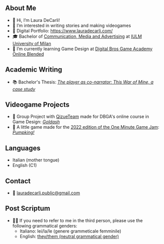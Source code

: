 ## About Me
- 🐬 Hi, I’m Laura DeCarli!
- 👀 I’m interested in writing stories and making videogames
- 📓 Digital Portfolio: https://www.lauradecarli.com/
- 🎓 Bachelor of [Communication, Media and Advertising](https://www.iulm.it/en/offerta-formativa/corsi-di-lauree-triennali/comunicazione-media-pubblicita/comunicazione-media-pubblicita) at [IULM University of Milan](https://www.iulm.it/en/iulm#chi-siamo)
- 🌱 I’m currently learning Game Design at [Digital Bros Game Academy Online Blended](https://dbgameacademy.it/online-blended-game-design/)

## Academic Writing
- 📚 Bachelor's Thesis: [_The player as co-narrator: This War of Mine, a case study_](https://digger.iulm.it/permalink/39IUL_INST/1vu6krd/alma992565045304206)

## Videogame Projects
- 👾 Group Project with [QizueTeam](https://github.com/Qizue-Team) made for DBGA's online course in Game Design: [_Goldash_](https://github.com/Qizue-Team/Goldash)
- 🎃 A little game made for the [2022 edition of the One Minute Game Jam](https://itch.io/jam/one-minute-game-jam-8): [_Pumpking!_](https://acemoisan.itch.io/pumpking)

## Languages
- Italian (mother tongue)
- English (C1)

## Contact
- 📧 lauradecarli.public@gmail.com

## Post Scriptum
- 🏳️‍🌈 If you need to refer to me in the third person, please use the following grammatical genders:
   - Italiano: lei/la/le (genere grammeticale femminile)
   - English: [they/them (neutral grammatical gender)](https://en.wikipedia.org/wiki/Singular_they)

<!---
LauraDec/LauraDec is a ✨ special ✨ repository because its `README.md` (this file) appears on your GitHub profile.
You can click the Preview link to take a look at your changes.
--->
